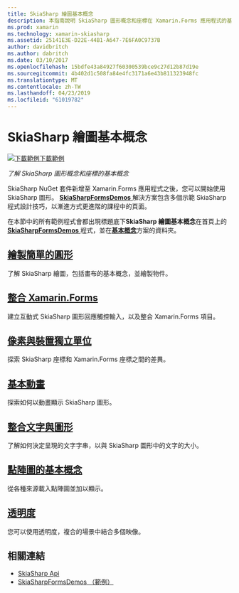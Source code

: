 ```yaml
---
title: SkiaSharp 繪圖基本概念
description: 本指南說明 SkiaSharp 圖形概念和座標在 Xamarin.Forms 應用程式的基本概念。
ms.prod: xamarin
ms.technology: xamarin-skiasharp
ms.assetid: 25141E3E-D22E-44B1-A647-7E6FA0C9737B
author: davidbritch
ms.author: dabritch
ms.date: 03/10/2017
ms.openlocfilehash: 15bdfe43a84927f60300539bce9c27d12b87d19e
ms.sourcegitcommit: 4b402d1c508fa84e4fc3171a6e43b811323948fc
ms.translationtype: MT
ms.contentlocale: zh-TW
ms.lasthandoff: 04/23/2019
ms.locfileid: "61019782"
---
```

# <a name="skiasharp-drawing-basics"></a>SkiaSharp 繪圖基本概念

[![下載範例](~/media/shared/download.png)下載範例](https://developer.xamarin.com/samples/xamarin-forms/SkiaSharpForms/Demos/)

_了解 SkiaSharp 圖形概念和座標的基本概念_

SkiaSharp NuGet 套件新增至 Xamarin.Forms 應用程式之後，您可以開始使用 SkiaSharp 圖形。 [ **SkiaSharpFormsDemos** ](https://developer.xamarin.com/samples/xamarin-forms/SkiaSharpForms/Demos/)解決方案包含多個示範 SkiaSharp 程式設計技巧，以漸進方式更進階的課程中的頁面。

在本節中的所有範例程式會都出現標題底下**SkiaSharp 繪圖基本概念**在首頁上的[ **SkiaSharpFormsDemos** ](https://developer.xamarin.com/samples/xamarin-forms/SkiaSharpForms/Demos/)程式，並在[**基本概念**](https://github.com/xamarin/xamarin-forms-samples/tree/master/SkiaSharpForms/Demos/Demos/SkiaSharpFormsDemos/Basics)方案的資料夾。

## <a name="drawing-a-simple-circlecirclemd"></a>[繪製簡單的圓形](circle.md)

了解 SkiaSharp 繪圖，包括畫布的基本概念，並繪製物件。

## <a name="integrating-with-xamarinformsintegrationmd"></a>[整合 Xamarin.Forms](integration.md)

建立互動式 SkiaSharp 圖形回應觸控輸入，以及整合 Xamarin.Forms 項目。

## <a name="pixels-and-device-independent-unitspixelsmd"></a>[像素與裝置獨立單位](pixels.md)

探索 SkiaSharp 座標和 Xamarin.Forms 座標之間的差異。

## <a name="basic-animationanimationmd"></a>[基本動畫](animation.md)

探索如何以動畫顯示 SkiaSharp 圖形。

## <a name="integrating-text-and-graphicstextmd"></a>[整合文字與圖形](text.md)

了解如何決定呈現的文字字串，以與 SkiaSharp 圖形中的文字的大小。

## <a name="bitmap-basicsbitmapsmd"></a>[點陣圖的基本概念](bitmaps.md)

從各種來源載入點陣圖並加以顯示。

## <a name="transparencytransparencymd"></a>[透明度](transparency.md)

您可以使用透明度，複合的場景中結合多個映像。

## <a name="related-links"></a>相關連結

- [SkiaSharp Api](https://docs.microsoft.com/dotnet/api/skiasharp)
- [SkiaSharpFormsDemos （範例）](https://developer.xamarin.com/samples/xamarin-forms/SkiaSharpForms/Demos/)
